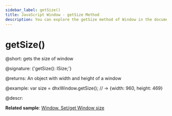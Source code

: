 ```yaml
---
sidebar_label: getSize()
title: JavaScript Window - getSize Method 
description: You can explore the getSize method of Window in the documentation of the DHTMLX JavaScript UI library. Browse developer guides and API reference, try out code examples and live demos, and download a free 30-day evaluation version of DHTMLX Suite 7.
---
```


# getSize()

@short: gets the size of window

@signature: {'getSize(): ISize;'}

@returns:
An object with width and height of a window

@example:
var size = dhxWindow.getSize(); // -> {width: 960, height: 469}

@descr:

**Related sample**: [Window. Set/get Window size](https://snippet.dhtmlx.com/0zqxydvm)

[comment]: # (@relatedapi: window/api/window_setsize_method.md)

[comment]: # (@related:window/usage.md#sizing-window)
